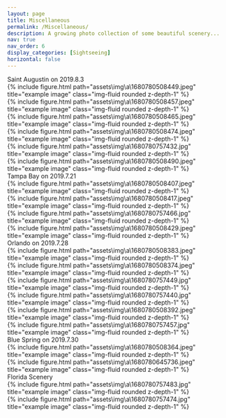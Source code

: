 ```yaml
---
layout: page
title: Miscellaneous
permalink: /Miscellaneous/
description: A growing photo collection of some beautiful scenery...
nav: true
nav_order: 6
display_categories: [Sightseeing]
horizontal: false
---
```


<div class="caption">
    Saint Augustin on 2019.8.3
</div>
<div class="row">
    <div class="col-sm mt-3 mt-md-0">
        {% include figure.html path="assets\img\a\1680780508449.jpeg" title="example image" class="img-fluid rounded z-depth-1" %}
    </div>
    <div class="col-sm mt-3 mt-md-0">
        {% include figure.html path="assets\img\a\1680780508457.jpeg" title="example image" class="img-fluid rounded z-depth-1" %}
    </div>
    <div class="col-sm mt-3 mt-md-0">
        {% include figure.html path="assets\img\a\1680780508465.jpeg" title="example image" class="img-fluid rounded z-depth-1" %}
    </div>
</div>
<div class="row">
    <div class="col-sm mt-3 mt-md-0">
        {% include figure.html path="assets\img\a\1680780508474.jpeg" title="example image" class="img-fluid rounded z-depth-1" %}
    </div>
    <div class="col-sm mt-3 mt-md-0">
        {% include figure.html path="assets\img\a\1680780757432.jpg" title="example image" class="img-fluid rounded z-depth-1" %}
    </div>
    <div class="col-sm mt-3 mt-md-0">
        {% include figure.html path="assets\img\a\1680780508490.jpeg" title="example image" class="img-fluid rounded z-depth-1" %}
    </div>
</div>

<div class="caption">
    Tampa Bay on 2019.7.21
</div>
<div class="row justify-content-sm-center">
    <div class="col-sm mt-3 mt-md-0">
        {% include figure.html path="assets\img\a\1680780508407.jpeg" title="example image" class="img-fluid rounded z-depth-1" %}
    </div>
    <div class="col-sm mt-3 mt-md-0">
        {% include figure.html path="assets\img\a\1680780508417.jpeg" title="example image" class="img-fluid rounded z-depth-1" %}
    </div>
</div>
<div class="row justify-content-sm-center">
    <div class="col-sm mt-3 mt-md-0">
        {% include figure.html path="assets\img\a\1680780757466.jpg" title="example image" class="img-fluid rounded z-depth-1" %}
    </div>
    <div class="col-sm mt-3 mt-md-0">
        {% include figure.html path="assets\img\a\1680780508429.jpeg" title="example image" class="img-fluid rounded z-depth-1" %}
    </div>
</div>

<div class="caption">
    Orlando on 2019.7.28
</div>
<div class="row">
    <div class="col-sm mt-3 mt-md-0">
        {% include figure.html path="assets\img\a\1680780508383.jpeg" title="example image" class="img-fluid rounded z-depth-1" %}
    </div>
    <div class="col-sm mt-3 mt-md-0">
        {% include figure.html path="assets\img\a\1680780508374.jpeg" title="example image" class="img-fluid rounded z-depth-1" %}
</div>
<div class="row">
    <div class="col-sm-7 mt-3 mt-md-0">
        {% include figure.html path="assets\img\a\1680780757449.jpg" title="example image" class="img-fluid rounded z-depth-1" %}
    </div>
    <div class="col-sm-4 mt-3 mt-md-0">
        {% include figure.html path="assets\img\a\1680780757440.jpg" title="example image" class="img-fluid rounded z-depth-1" %}
    </div>	
</div>
<div class="row">
</div>
    <div class="col-sm mt-3 mt-md-0">
        {% include figure.html path="assets\img\a\1680780508392.jpeg" title="example image" class="img-fluid rounded z-depth-1" %}
    </div>
    <div class="col-sm-6 mt-3 mt-md-0">
        {% include figure.html path="assets\img\a\1680780757457.jpg" title="example image" class="img-fluid rounded z-depth-1" %}
    </div>
</div>

<div class="caption">
    Blue Spring on 2019.7.30
</div>
<div class="row justify-content-sm-center">
    <div class="col-sm mt-3 mt-md-0">
        {% include figure.html path="assets\img\a\1680780508364.jpeg" title="example image" class="img-fluid rounded z-depth-1" %}
    </div>
    <div class="col-sm mt-3 mt-md-0">
        {% include figure.html path="assets\img\a\1680780645736.jpeg" title="example image" class="img-fluid rounded z-depth-1" %}
    </div>
</div>

<div class="caption">
    Florida Scenery
</div>
<div class="row justify-content-sm-center">
    <div class="col-sm mt-3 mt-md-0">
        {% include figure.html path="assets\img\a\1680780757483.jpg" title="example image" class="img-fluid rounded z-depth-1" %}
    </div>
    <div class="col-sm mt-3 mt-md-0">
        {% include figure.html path="assets\img\a\1680780757474.jpg" title="example image" class="img-fluid rounded z-depth-1" %}
    </div>
</div>
